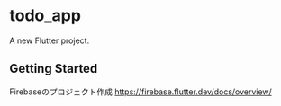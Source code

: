 # todo_app

A new Flutter project.

## Getting Started
Firebaseのプロジェクト作成
https://firebase.flutter.dev/docs/overview/